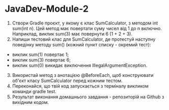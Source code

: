 # JavaDev-Module-2
1. Створи Gradle проєкт, у якому є клас SumCalculator, з методом int sum(int n). Цей метод має повертати суму чисел від 1 до n включно. Наприклад, виклик sum(3) має повернути 6 (1 + 2 + 3).
2. Напиши тестовий клас для SumCalculator, де протестуй наступну поведінку методу sum() (кожний пункт списку - окремий тест):
- виклик sum(1) повертає 1;
- виклик sum(3) повертає 6;
- виклик sum(0) викидає виключення IllegalArgumentException.
3. Використай метод з анотацією @BeforeEach, щоб конструювати об'єкт класу SumCalculator перед кожним тестом.
4. Переконайся, що твій код запускається з терміналу викликом команди gradle test.
5. Результат виконання домашнього завдання - репозиторій на Github з вихідним кодом.
